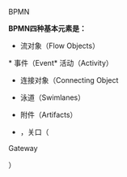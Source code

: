 BPMN

**BPMN四种基本元素是：**

* 流对象（Flow Objects）

\* 事件（Event\* 活动（Activity）

* 连接对象（Connecting Object

* 泳道（Swimlanes）

* 附件（Artifacts）

* ，关口（

Gateway

）

